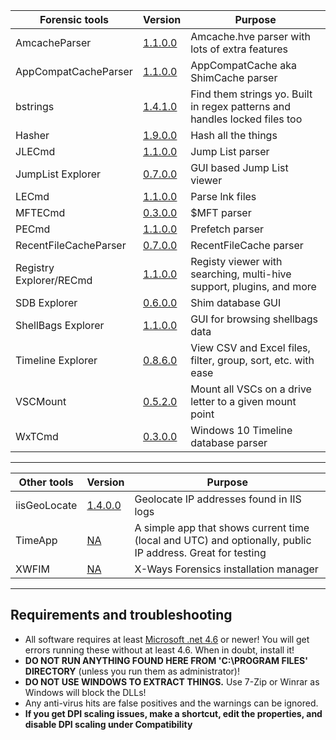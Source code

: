 
|Forensic tools  |Version| Purpose| 
|--|--|--
| AmcacheParser | [1.1.0.0](https://ericzimmerman.github.io/Software/AmcacheParser.zip) | Amcache.hve parser with lots of extra features
| AppCompatCacheParser | [1.1.0.0](https://ericzimmerman.github.io/Software/AppCompatCacheParser.zip)| AppCompatCache aka ShimCache parser
| bstrings | [ 1.4.1.0](https://ericzimmerman.github.io/Software/bstrings.zip)| Find them strings yo. Built in regex patterns and handles locked files too
| Hasher | [1.9.0.0](https://ericzimmerman.github.io/Software/hasher.zip)| Hash all the things
| JLECmd | [1.1.0.0](https://ericzimmerman.github.io/Software/JLECmd.zip)| Jump List parser
| JumpList Explorer | [0.7.0.0](https://ericzimmerman.github.io/Software/JumpListExplorer.zip) | GUI based Jump List viewer 
| LECmd  | [1.1.0.0](https://ericzimmerman.github.io/Software/LECmd.zip) | Parse lnk files
| MFTECmd |[0.3.0.0](https://ericzimmerman.github.io/Software/MFTECmd.zip) | $MFT parser
| PECmd  | [1.1.0.0](https://ericzimmerman.github.io/Software/PECmd.zip)| Prefetch parser
| RecentFileCacheParser | [0.7.0.0](https://ericzimmerman.github.io/Software/RecentFileCacheParser.zip) | RecentFileCache parser
| Registry Explorer/RECmd | [1.1.0.0](https://ericzimmerman.github.io/Software/RegistryExplorer_RECmd.zip)| Registy viewer with searching, multi-hive support, plugins, and more
| SDB Explorer | [0.6.0.0](https://ericzimmerman.github.io/Software/SDBExplorer.zip)| Shim database GUI
| ShellBags Explorer | [1.1.0.0](https://ericzimmerman.github.io/Software/ShellBagsExplorer.zip)| GUI for browsing shellbags data
| Timeline Explorer | [0.8.6.0](https://ericzimmerman.github.io/Software/TimelineExplorer.zip) | View CSV and Excel files, filter, group, sort, etc. with ease
| VSCMount |[0.5.2.0](https://ericzimmerman.github.io/Software/VSCMount.zip) | Mount all VSCs on a drive letter to a given mount point
| WxTCmd | [0.3.0.0](https://ericzimmerman.github.io/Software/WxTCmd.zip) | Windows 10 Timeline database parser


***

|Other tools  |Version| Purpose
|--|--|--
| iisGeoLocate | [1.4.0.0](https://ericzimmerman.github.io/Software/iisGeolocate.zip)| Geolocate IP addresses found in IIS logs
| TimeApp | [NA](https://ericzimmerman.github.io/Software/TimeApp.zip)| A simple app that shows current time (local and UTC) and optionally, public IP address. Great for testing
| XWFIM | [NA](https://ericzimmerman.github.io/Software/XWFIM.zip) | X-Ways Forensics installation manager


***
## Requirements and troubleshooting

 - All software requires at least [Microsoft .net 4.6](https://www.microsoft.com/en-us/download/details.aspx?id=48137) or newer! You will get errors running these without at least 4.6. When in doubt, install it!
 - **DO NOT RUN ANYTHING FOUND HERE FROM 'C:\PROGRAM FILES' DIRECTORY** (unless you run them as administrator)!
 - **DO NOT USE WINDOWS TO EXTRACT THINGS.** Use 7-Zip or Winrar as Windows will block the DLLs!
 - Any anti-virus hits are false positives and the warnings can be ignored.
 - **If you get DPI scaling issues, make a shortcut, edit the properties, and disable DPI scaling under Compatibility**
